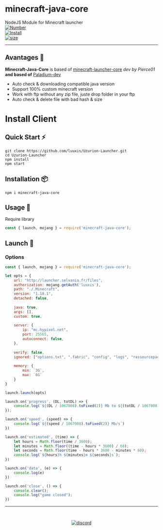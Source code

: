 # minecraft-java-core
NodeJS Module for Minecraft launcher
<br>
[![Number](https://img.shields.io/npm/v/minecraft-java-core?style=social&logo=appveyor)](https://npmjs.com/minecraft-java-core)
<br>
[![Install](https://img.shields.io/npm/dm/minecraft-java-core.svg?style=social&logo=appveyor)](https://npmjs.com/minecraft-java-core)
<br>
[![size](https://img.shields.io/github/languages/code-size/luuxis/minecraft-java-core?style=social&logo=appveyor)](https://npmjs.com/minecraft-java-core)

---

## Avantages :dizzy:
**Minecraft-Java-Core** is based of [minecraft-launcher-core](https://www.npmjs.com/package/minecraft-launcher-core) *dev by Pierce01* **and based of** [Paladium-dev](https://github.com/Paladium-Dev)
- Auto check & downloading compatible java version
- Support 100% custom minecraft version
- Work with ftp without any zip file, juste drop folder in your ftp
- Auto check & delete file with bad hash & size

# Install Client

## Quick Start :zap:
```npm
git clone https://github.com/luuxis/Uzurion-Launcher.git
cd Uzurion-Launcher
npm install
npm start
```

## Installation :package:
```npm
npm i minecraft-java-core
```

## Usage :triangular_flag_on_post:
Require library
```javascript
const { launch, mojang } = require('minecraft-java-core');
```

## Launch :rocket:
### Options
```javascript
const { launch, mojang } = require('minecraft-java-core');

let opts = {
    url: "http://launcher.selvania.fr/files",
    authorization: mojang.getAuth('luuxis'),
    path: "./.Minecraft",
    version: "1.18.1",
    detached: false,
    
    java: true,
    args: [],
    custom: true,
    
    server: {
        ip: "mc.hypixel.net",
        port: 25565,
        autoconnect: false,
    },
    
    verify: false,
    ignored: ["options.txt", ".fabric", "config", "logs", "ressourcepacks", "shaderpacks", "crash-reports"],
    
    memory: {
        min: `3G`,
        max: `6G` 
    }
}

launch.launch(opts)

launch.on('progress', (DL, totDL) => {
    console.log(`${(DL / 1067008).toFixed(2)} Mb to ${(totDL / 1067008).toFixed(2)} Mb`);
});

launch.on('speed', (speed) => {
    console.log(`${(speed / 1067008).toFixed(2)} Mb/s`)
})

launch.on('estimated', (time) => {
    let hours = Math.floor(time / 3600);
    let minutes = Math.floor((time - hours * 3600) / 60);
    let seconds = Math.floor(time - hours * 3600 - minutes * 60);
    console.log(`${hours}h ${minutes}m ${seconds}s`);
})

launch.on('data', (e) => {
    console.log(e)
})

launch.on('close', () => {
    console.clear();
    console.log("game closed");
})
```
---
<br>

[<p align="center"><img src="https://discordapp.com/api/guilds/819729377650278420/embed.png?style=banner4" alt="discord">](https://discord.gg/e9q7Yr2cuQ) 

